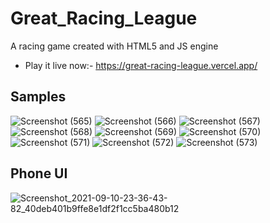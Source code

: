 # Great_Racing_League
A racing game created with HTML5 and JS engine
- Play it live now:- https://great-racing-league.vercel.app/
## Samples
![Screenshot (565)](https://user-images.githubusercontent.com/75971776/132090612-12f8277f-dc72-49ac-834a-ef255827f8b0.png)
![Screenshot (566)](https://user-images.githubusercontent.com/75971776/132090630-9e6ffd35-40b2-47ba-b20b-3328838c5bca.png)
![Screenshot (567)](https://user-images.githubusercontent.com/75971776/132090635-1ae48417-9273-4fa4-9722-3da91676b729.png)
![Screenshot (568)](https://user-images.githubusercontent.com/75971776/132090637-4362fc86-3955-4b11-818a-c17807c4f25c.png)
![Screenshot (569)](https://user-images.githubusercontent.com/75971776/132090638-3949f78b-7fc5-4529-9577-31c75ccbd57e.png)
![Screenshot (570)](https://user-images.githubusercontent.com/75971776/132090641-68234b38-3658-4166-b9e0-1302016323d2.png)
![Screenshot (571)](https://user-images.githubusercontent.com/75971776/132090644-b84ea2af-daae-413c-b7ad-d32cb4782ebd.png)
![Screenshot (572)](https://user-images.githubusercontent.com/75971776/132090647-2d354053-39cc-4d65-a57c-c2e43015b761.png)
![Screenshot (573)](https://user-images.githubusercontent.com/75971776/132090650-23b00d45-270e-4551-b9c1-d07be17bb7c9.png)
## Phone UI
![Screenshot_2021-09-10-23-36-43-82_40deb401b9ffe8e1df2f1cc5ba480b12](https://user-images.githubusercontent.com/75971776/132898827-aa288410-1893-4869-b41e-eeb33d9614a1.jpg)

